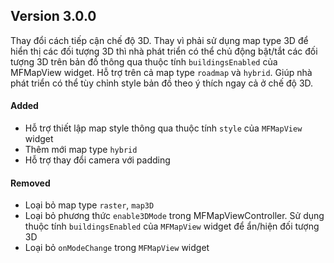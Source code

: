 ## Version 3.0.0

Thay đổi cách tiếp cận chế độ 3D. Thay vì phải sử dụng map type 3D để hiển thị các đối tượng 3D thì nhà phát triển có thể chủ động bật/tắt các đối tượng 3D trên bản đồ thông qua thuộc tính `buildingsEnabled` của MFMapView widget. Hỗ trợ trên cả map type `roadmap` và `hybrid`. Giúp nhà phát triển có thể tùy chỉnh style bản đồ theo ý thích ngay cả ở chế độ 3D.

#### Added
- Hỗ trợ thiết lập map style thông qua thuộc tính `style` của `MFMapView` widget
- Thêm mới map type `hybrid`
- Hỗ trợ thay đổi camera với padding

<!-- #### Changed -->
<!-- #### Deprecated -->

#### Removed
- Loại bỏ map type `raster`, `map3D`
- Loại bỏ phương thức `enable3DMode` trong MFMapViewController. Sử dụng thuộc tính `buildingsEnabled` của `MFMapView` widget để ẩn/hiện đối tượng 3D
- Loại bỏ `onModeChange` trong `MFMapView` widget

<!-- #### Fixed -->
<!-- #### Security -->
